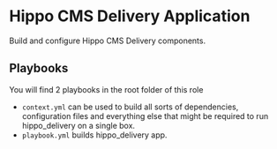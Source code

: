 # Hippo CMS Delivery Application

Build and configure Hippo CMS Delivery components.




## Playbooks

You will find 2 playbooks in the root folder of this role

* `context.yml` can be used to build all sorts of dependencies, configuration files
  and everything else that might be required to run hippo_delivery on a single box.
* `playbook.yml` builds hippo_delivery app.
